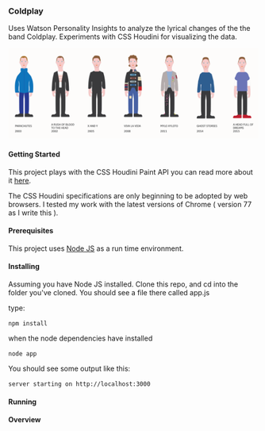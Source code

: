 ### Coldplay

Uses Watson Personality Insights to analyze the lyrical changes of the the band Coldplay. Experiments with CSS Houdini for visualizing the data.

![Seven Ages of Chris Martin](sevenages.png)

#### Getting Started

This project plays with the CSS Houdini Paint API you can read more about it [here](https://developer.mozilla.org/en-US/docs/Web/Houdini).

The CSS Houdini specifications are only beginning to be adopted by web browsers. I tested my work with the latest versions of Chrome ( version 77 as I write this ).

#### Prerequisites

This project uses [Node JS](https://nodejs.org/en/download/) as a run time environment.

#### Installing

Assuming you have Node JS installed. Clone this repo, and cd into the folder you've cloned. You should see a file there called app.js

type:

```
npm install
```

when the node dependencies have installed

```
node app
```

You should see some output like this:

```
server starting on http://localhost:3000
```

#### Running

#### Overview
